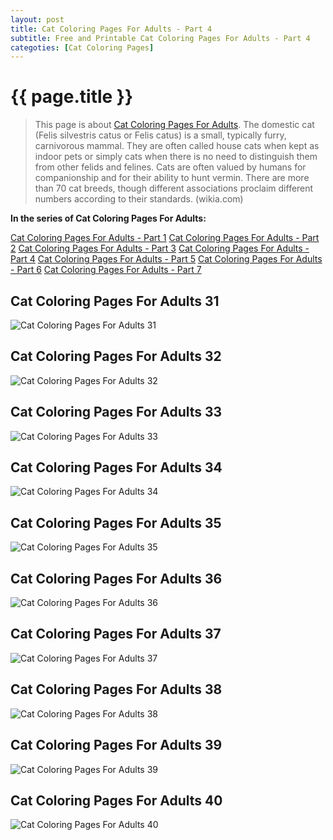 ```yaml
---
layout: post
title: Cat Coloring Pages For Adults - Part 4
subtitle: Free and Printable Cat Coloring Pages For Adults - Part 4
categoties: [Cat Coloring Pages]
---
```

{{ page.title }}
================
> This page is about [Cat Coloring Pages For Adults](https://hoanghabelle.github.io/). The domestic cat (Felis silvestris catus or Felis catus) is a small, typically furry, carnivorous mammal. They are often called house cats when kept as indoor pets or simply cats when there is no need to distinguish them from other felids and felines. Cats are often valued by humans for companionship and for their ability to hunt vermin. There are more than 70 cat breeds, though different associations proclaim different numbers according to their standards. (wikia.com)

**In the series of Cat Coloring Pages For Adults:**

[Cat Coloring Pages For Adults - Part 1](https://hoanghabelle.github.io/2017/11/06/Cat-Coloring-Pages-For-Adults-part-1.html)
[Cat Coloring Pages For Adults - Part 2](https://hoanghabelle.github.io/2017/11/06/Cat-Coloring-Pages-For-Adults-part-2.html)
[Cat Coloring Pages For Adults - Part 3](https://hoanghabelle.github.io/2017/11/06/Cat-Coloring-Pages-For-Adults-part-3.html)
[Cat Coloring Pages For Adults - Part 4](https://hoanghabelle.github.io/2017/11/06/Cat-Coloring-Pages-For-Adults-part-4.html)
[Cat Coloring Pages For Adults - Part 5](https://hoanghabelle.github.io/2017/11/06/Cat-Coloring-Pages-For-Adults-part-5.html)
[Cat Coloring Pages For Adults - Part 6](https://hoanghabelle.github.io/2017/11/06/Cat-Coloring-Pages-For-Adults-part-6.html)
[Cat Coloring Pages For Adults - Part 7](https://hoanghabelle.github.io/2017/11/06/Cat-Coloring-Pages-For-Adults-part-7.html)
## Cat Coloring Pages For Adults 31
![Cat Coloring Pages For Adults 31](https://hoanghabelle.github.io/img/Cat-Coloring-Pages-For-Adults%20(31).jpg "Cat Coloring Pages For Adults 31")

## Cat Coloring Pages For Adults 32
![Cat Coloring Pages For Adults 32](https://hoanghabelle.github.io/img/Cat-Coloring-Pages-For-Adults%20(32).jpg "Cat Coloring Pages For Adults 32")

## Cat Coloring Pages For Adults 33
![Cat Coloring Pages For Adults 33](https://hoanghabelle.github.io/img/Cat-Coloring-Pages-For-Adults%20(33).jpg "Cat Coloring Pages For Adults 33")

## Cat Coloring Pages For Adults 34
![Cat Coloring Pages For Adults 34](https://hoanghabelle.github.io/img/Cat-Coloring-Pages-For-Adults%20(34).jpg "Cat Coloring Pages For Adults 34")

<script async src="//pagead2.googlesyndication.com/pagead/js/adsbygoogle.js"></script><ins class="adsbygoogle" style="display:block" data-ad-format="fluid" data-ad-layout-key="-8i+1w-dq+e9+ft" data-ad-client="ca-pub-6753140515841889" data-ad-slot="6190446671"></ins> <script> (adsbygoogle = window.adsbygoogle || []).push({}); </script>

## Cat Coloring Pages For Adults 35
![Cat Coloring Pages For Adults 35](https://hoanghabelle.github.io/img/Cat-Coloring-Pages-For-Adults%20(35).jpg "Cat Coloring Pages For Adults 35")

## Cat Coloring Pages For Adults 36
![Cat Coloring Pages For Adults 36](https://hoanghabelle.github.io/img/Cat-Coloring-Pages-For-Adults%20(36).jpg "Cat Coloring Pages For Adults 36")

## Cat Coloring Pages For Adults 37
![Cat Coloring Pages For Adults 37](https://hoanghabelle.github.io/img/Cat-Coloring-Pages-For-Adults%20(37).jpg "Cat Coloring Pages For Adults 37")

## Cat Coloring Pages For Adults 38
![Cat Coloring Pages For Adults 38](https://hoanghabelle.github.io/img/Cat-Coloring-Pages-For-Adults%20(38).jpg "Cat Coloring Pages For Adults 38")

<script async src="//pagead2.googlesyndication.com/pagead/js/adsbygoogle.js"></script><ins class="adsbygoogle" style="display:block" data-ad-format="fluid" data-ad-layout-key="-8i+1w-dq+e9+ft" data-ad-client="ca-pub-6753140515841889" data-ad-slot="6190446671"></ins> <script> (adsbygoogle = window.adsbygoogle || []).push({}); </script>

## Cat Coloring Pages For Adults 39
![Cat Coloring Pages For Adults 39](https://hoanghabelle.github.io/img/Cat-Coloring-Pages-For-Adults%20(39).jpg "Cat Coloring Pages For Adults 39")

## Cat Coloring Pages For Adults 40
![Cat Coloring Pages For Adults 40](https://hoanghabelle.github.io/img/Cat-Coloring-Pages-For-Adults%20(40).jpg "Cat Coloring Pages For Adults 40")

